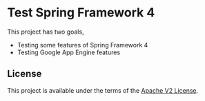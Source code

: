 Test Spring Framework 4
===

This project has two goals,

  - Testing some features of Spring Framework 4
  - Testing Google App Engine features

## License

This project is available under the terms of the [Apache V2 License](http://www.apache.org/licenses/LICENSE-2.0.html).
